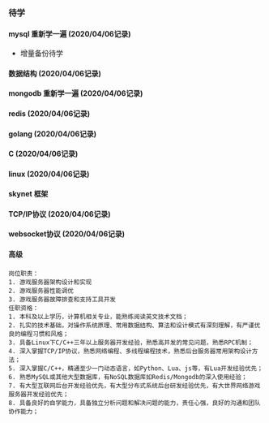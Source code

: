### 待学

#### mysql 重新学一遍 (2020/04/06记录)
- 增量备份待学

#### 数据结构 (2020/04/06记录)
#### mongodb 重新学一遍 (2020/04/06记录)
#### redis (2020/04/06记录)
#### golang (2020/04/06记录)
#### C (2020/04/06记录)
#### linux (2020/04/06记录)
#### skynet 框架
#### TCP/IP协议 (2020/04/06记录)
#### websocket协议 (2020/04/06记录)


#### 高级
```
岗位职责：
1. 游戏服务器架构设计和实现
2. 游戏服务器性能调优
3. 游戏服务器故障排查和支持工具开发
任职资格：
1. 本科及以上学历，计算机相关专业，能熟练阅读英文技术文档；
2. 扎实的技术基础，对操作系统原理、常用数据结构、算法和设计模式有深刻理解，有严谨优良的编程习惯和风格；
3. 具备Linux下C/C++三年以上服务器开发经验，熟悉高并发的常见问题，熟悉RPC机制；
4. 深入掌握TCP/IP协议，熟悉网络编程、多线程编程技术，熟悉后台服务器常用架构设计方法；
5. 深入掌握C/C++，精通至少一门动态语言，如Python、Lua、js等，有Lua开发经验优先；
6. 熟悉MySQL或其他大型数据库，有NoSQL数据库如Redis/Mongodb的深入使用经验；
7. 有大型互联网后台开发经验优先，有大型分布式系统后台研发经验优先，有大世界网络游戏服务器开发经验优先；
8. 具备良好的自学能力，具备独立分析问题和解决问题的能力，责任心强，良好的沟通和团队协作能力；
```